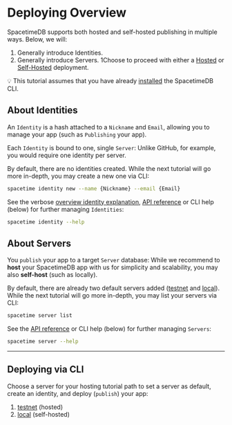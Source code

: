 # Deploying Overview

SpacetimeDB supports both hosted and self-hosted publishing in multiple ways. Below, we will:

1. Generally introduce Identities.
1. Generally introduce Servers.
1Choose to proceed with either a [Hosted](/docs/deploying/hosted.md) or [Self-Hosted](/docs/deploying/self-hosted.md) deployment.

💡 This tutorial assumes that you have already [installed](/install) the SpacetimeDB CLI.

## About Identities

An `Identity` is a hash attached to a `Nickname` and `Email`, allowing you to manage your app (such as `Publishing` your app).

Each `Identity` is bound to one, single `Server`: Unlike GitHub, for example, you would require one identity per server.

By default, there are no identities created. While the next tutorial will go more in-depth, you may create a new one via CLI:
```bash
spacetime identity new --name {Nickname} --email {Email}
```

See the verbose [overview identity explanation](https://spacetimedb.com/docs#identities), [API reference](/docs/http/identity.md) or CLI help (below) for further managing `Identities`:
```bash
spacetime identity --help
```

## About Servers

You `publish` your app to a target `Server` database: While we recommend to **host** your SpacetimeDB app with us for simplicity and scalability, you may also **self-host** (such as locally).

By default, there are already two default servers added ([testnet](/docs/deploying/hosted.md) and [local](/docs/deploying/self-hosted.md)). While the next tutorial will go more in-depth, you may list your servers via CLI:
```bash
spacetime server list
```

See the [API reference](/docs/http/database.md) or CLI help (below) for further managing `Servers`:
```bash
spacetime server --help
```

---

## Deploying via CLI

Choose a server for your hosting tutorial path to set a server as default, create an identity, and deploy (`publish`) your app:

1. [testnet](/docs/deploying/hosted.md) (hosted)
2. [local](/docs/deploying/self-hosted.md) (self-hosted)
